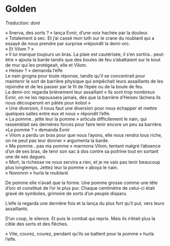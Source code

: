 # Golden

*Traduction: doré*

« Ilnerva, des sorts ? » lança Evnir, d’une voix hachée par la douleur.  
« Totalement à sec. Et j’ai cassé mon luth sur le crane du roublard qui a essayé de nous prendre par surprise »répondit la demi-orc.   
« Et Vilom ? »  
« Il lui manque toujours un bras. La plaie est cautérisée, il s’en sortira.. peut-être » ajouta la barde tandis que des boules de feu s’abattaient sur le bout de mur qui les protégeait, elle et Vilom.  
« Heisev ? » demanda l’elfe   
Le nain grogna pour toute réponse, tandis qu’il se concentrait pour maintenir le sort de barrière physique qui empêchait leurs assaillants de les rejoindre et de les passer par le fil de l’épée ou de la boule de feu.   
La demi-orc regarda brièvement leur assaillant « Ils sont trop nombreux Evnir, on ne les repoussera jamais, dès que la barrière d’Heisev lâchera ils nous découperont en pâtée pour kobol »   
« Une diversion, il nous faut une diversion pour nous échapper et mettre quelques salles entre eux et nous » répondit l’elfe.  
« La pomme.. jette leur la pomme » articula difficilement le nain, qui rassemblait ses dernières forces pour faire tenir encore un peu sa barrière.   
«La pomme ? » demanda Evnir  
« Vilom a perdu un bras pour que nous l’ayons, elle nous rendra tous riche, on ne peut pas leur donner » argumenta la barde.  
« Ma pomme.. pas ma pomme » marmona Vilom, tentant malgré l’absence d’un de ses bras, de tenir son sac à dos contre sa poitrine tout en sortant une de ses dagues.  
« Mort, la richesse ne nous servira a rien, et je ne vais pas tenir beaucoup plus longtemps. Jettez leur la pomme » aboya le nain.   
« Nonnnnn » hurla le roublard.  


De pomme elle n’avait que la forme. Une pomme grosse comme une tête d’orc et constitué de l’or le plus pur. Chaque centimètre de celui-ci était gravé de symboles, grimoire de sorts d’un peuple disparu. 


L’elfe la regarda une dernière fois et la lança du plus fort qu’il put, vers leurs assaillants. 
  
D’un coup, le silence. Et puis le combat qui repris. Mais ils n’était plus la cible des sorts et des flèches. 

« Vite, courez, courez, pendant qu’ils se battent pour la pomme » hurla l’elfe. 
